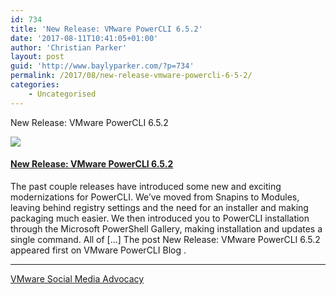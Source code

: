 ```yaml
---
id: 734
title: 'New Release: VMware PowerCLI 6.5.2'
date: '2017-08-11T10:41:05+01:00'
author: 'Christian Parker'
layout: post
guid: 'http://www.baylyparker.com/?p=734'
permalink: /2017/08/new-release-vmware-powercli-6-5-2/
categories:
    - Uncategorised
---
```


New Release: VMware PowerCLI 6.5.2

[![](https://d3utlhu53nfcwz.cloudfront.net/171901/cdnImage/article/c9489e6c-97df-4189-a06a-b89d7032eddd/?size=Box320)](http://bit.ly/2vV7Y5N)

#### [New Release: VMware PowerCLI 6.5.2](http://bit.ly/2vV7Y5N)

The past couple releases have introduced some new and exciting modernizations for PowerCLI. We’ve moved from Snapins to Modules, leaving behind registry settings and the need for an installer and making packaging much easier. We then introduced you to PowerCLI installation through the Microsoft PowerShell Gallery, making installation and updates a single command. All of \[…\] The post New Release: VMware PowerCLI 6.5.2 appeared first on VMware PowerCLI Blog .

- - - - - -

[VMware Social Media Advocacy](http://advocacy.vmware.com)